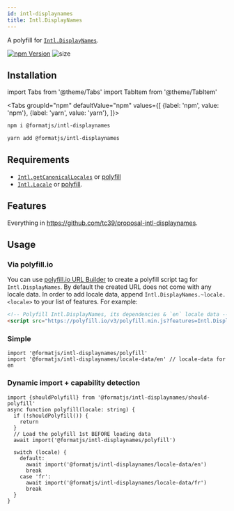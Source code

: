 ```yaml
---
id: intl-displaynames
title: Intl.DisplayNames
---
```


A polyfill for [`Intl.DisplayNames`](https://tc39.es/proposal-intl-displaynames).

[![npm Version](https://img.shields.io/npm/v/@formatjs/intl-displaynames.svg?style=flat-square)](https://www.npmjs.org/package/@formatjs/intl-displaynames)
![size](https://badgen.net/bundlephobia/minzip/@formatjs/intl-displaynames)

## Installation

import Tabs from '@theme/Tabs'
import TabItem from '@theme/TabItem'

<Tabs
groupId="npm"
defaultValue="npm"
values={[
{label: 'npm', value: 'npm'},
{label: 'yarn', value: 'yarn'},
]}>
<TabItem value="npm">

```sh
npm i @formatjs/intl-displaynames
```

</TabItem>
<TabItem value="yarn">

```sh
yarn add @formatjs/intl-displaynames
```

</TabItem>
</Tabs>

## Requirements

- [`Intl.getCanonicalLocales`](https://developer.mozilla.org/en-US/docs/Web/JavaScript/Reference/Global_Objects/Intl/getCanonicalLocales) or [polyfill](intl-getcanonicallocales.md)
- [`Intl.Locale`](https://developer.mozilla.org/en-US/docs/Web/JavaScript/Reference/Global_Objects/Intl/Locale) or [polyfill](intl-locale.md).

## Features

Everything in <https://github.com/tc39/proposal-intl-displaynames>.

## Usage

### Via polyfill.io

You can use [polyfill.io URL Builder](https://polyfill.io/v3/url-builder/) to create a polyfill script tag for `Intl.DisplayNames`. By default the created URL does not come with any locale data. In order to add locale data, append `Intl.DisplayNames.~locale.<locale>` to your list of features. For example:

```html
<!-- Polyfill Intl.DisplayNames, its dependencies & `en` locale data -->
<script src="https://polyfill.io/v3/polyfill.min.js?features=Intl.DisplayNames,Intl.DisplayNames.~locale.en"></script>
```

### Simple

```tsx
import '@formatjs/intl-displaynames/polyfill'
import '@formatjs/intl-displaynames/locale-data/en' // locale-data for en
```

### Dynamic import + capability detection

```tsx
import {shouldPolyfill} from '@formatjs/intl-displaynames/should-polyfill'
async function polyfill(locale: string) {
  if (!shouldPolyfill()) {
    return
  }
  // Load the polyfill 1st BEFORE loading data
  await import('@formatjs/intl-displaynames/polyfill')

  switch (locale) {
    default:
      await import('@formatjs/intl-displaynames/locale-data/en')
      break
    case 'fr':
      await import('@formatjs/intl-displaynames/locale-data/fr')
      break
  }
}
```
